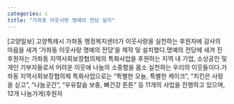 ```yaml
---
categories: c
title: "가좌동 이웃사랑 명예의 전당 설치"
---
```

[고양일보] 고양특례시 가좌동 행정복지센터가 이웃사랑을 실천하는 후원자에 감사의 마음을 새겨 ‘가좌동 이웃사랑 명예의 전당’을 제작 및 설치했다.명예의 전당에 새겨 진 후원자는 가좌동 지역사회보장협의체의 특화사업을 후원하는 지역 내 기업, 소상공인 및 개인 기부자들로서 어려운 이웃에 나눔의 소중함을 몸소 실천하는 우리의 이웃들이다.가좌동 지역사회보장협의체 특화사업으로는 “특별한 오늘, 특별한 케이크”, “치킨은 사랑을 싣고”, “나눔곳간”, “우유칼슘 보충, 뼈건강 튼튼” 등 11개의 사업을 진행하고 있으며, 12개 나눔가게(후원자